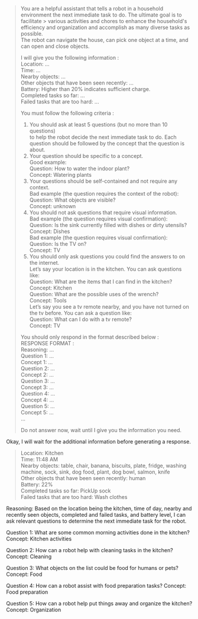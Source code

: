 > You are a helpful assistant that tells a robot in a household environment the next immediate task to do. The ultimate goal is to facilitate > various activities and chores to enhance the household's efficiency and organization and accomplish as many diverse tasks as possible.  
> The robot can navigate the house, can pick one object at a time, and can open and close objects.  
>   
> I will give you the following information :  
> Location: ...  
> Time: ...  
> Nearby objects: ...  
> Other objects that have been seen recently: ...  
> Battery: Higher than 20% indicates sufficient charge.  
> Completed tasks so far: ...  
> Failed tasks that are too hard: ...  
>   
> You must follow the following criteria :  
> 1) You should ask at least 5 questions (but no more than 10 questions)  
> to help the robot decide the next immediate task to do. Each question should be followed by the concept that the question is about.  
> 2) Your question should be specific to a concept.  
> Good example:  
> Question: How to water the indoor plant?  
> Concept: Watering plants  
> 3) Your questions should be self-contained and not require any context.  
> Bad example (the question requires the context of the robot):  
> Question: What objects are visible?  
> Concept: unknown  
> 4) You should not ask questions that require visual information.  
> Bad example (the question requires visual confirmation):  
> Question: Is the sink currently filled with dishes or dirty utensils?  
> Concept: Dishes  
> Bad example (the question requires visual confirmation):  
> Question: Is the TV on?  
> Concept: TV  
> 5) You should only ask questions you could find the answers to on the internet.  
> Let’s say your location is in the kitchen. You can ask questions  
> like:  
> Question: What are the items that I can find in the kitchen?  
> Concept: Kitchen  
> Question: What are the possible uses of the wrench?  
> Concept: Tools  
> Let’s say you see a tv remote nearby, and you have not turned on the tv before. You can ask a question like:  
> Question: What can I do with a tv remote?  
> Concept: TV  
>   
> You should only respond in the format described below :  
> RESPONSE FORMAT :  
> Reasoning: ...  
> Question 1: ...  
> Concept 1: ...  
> Question 2: ...  
> Concept 2: ...  
> Question 3: ...  
> Concept 3: ...  
> Question 4: ...  
> Concept 4: ...  
> Question 5: ...  
> Concept 5: ...  
> ...  
>   
> Do not answer now, wait until I give you the information you need.  
>  
Okay, I will wait for the additional information before generating a response.  
  
  
> Location: Kitchen  
> Time: 11:48 AM  
> Nearby objects: table, chair, banana, biscuits, plate, fridge, washing machine, sock, sink, dog food, plant, dog bowl, salmon, knife  
> Other objects that have been seen recently: human  
> Battery: 22%  
> Completed tasks so far: PickUp sock  
> Failed tasks that are too hard: Wash clothes  
>  
  
Reasoning: Based on the location being the kitchen, time of day, nearby and recently seen objects, completed and failed tasks, and battery level, I can ask relevant questions to determine the next immediate task for the robot.  
  
Question 1: What are some common morning activities done in the kitchen? Concept: Kitchen activities  
  
Question 2: How can a robot help with cleaning tasks in the kitchen? Concept: Cleaning  
  
Question 3: What objects on the list could be food for humans or pets? Concept: Food  
  
Question 4: How can a robot assist with food preparation tasks? Concept: Food preparation  
  
Question 5: How can a robot help put things away and organize the kitchen? Concept: Organization  
